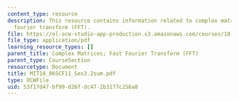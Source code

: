 ```yaml
---
content_type: resource
description: This resource contains information related to complex matrices; fast
  fourier transform (FFT).
file: https://ol-ocw-studio-app-production.s3.amazonaws.com/courses/18-06sc-linear-algebra-fall-2011/53f17d47bf99d26fdc472b3177c256a8_MIT18_06SCF11_Ses3.2sum.pdf
file_type: application/pdf
learning_resource_types: []
parent_title: Complex Matrices; Fast Fourier Transform (FFT)
parent_type: CourseSection
resourcetype: Document
title: MIT18_06SCF11_Ses3.2sum.pdf
type: OCWFile
uid: 53f17d47-bf99-d26f-dc47-2b3177c256a8
---
```

